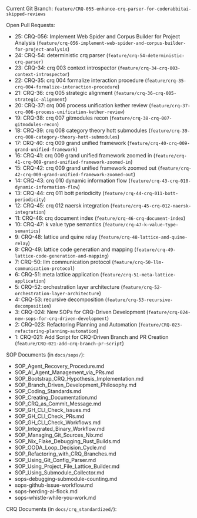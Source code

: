 Current Git Branch: `feature/CRQ-055-enhance-crq-parser-for-coderabbitai-skipped-reviews`

Open Pull Requests:
*   25: CRQ-056: Implement Web Spider and Corpus Builder for Project Analysis (`feature/crq-056-implement-web-spider-and-corpus-builder-for-project-analysis`)
*   24: CRQ-54: deterministic crq parser (`feature/crq-54-deterministic-crq-parser`)
*   23: CRQ-34: crq 003 context introspector (`feature/crq-34-crq-003-context-introspector`)
*   22: CRQ-35: crq 004 formalize interaction procedure (`feature/crq-35-crq-004-formalize-interaction-procedure`)
*   21: CRQ-36: crq 005 strategic alignment (`feature/crq-36-crq-005-strategic-alignment`)
*   20: CRQ-37: crq 006 process unification kether review (`feature/crq-37-crq-006-process-unification-kether-review`)
*   19: CRQ-38: crq 007 gitmodules recon (`feature/crq-38-crq-007-gitmodules-recon`)
*   18: CRQ-39: crq 008 category theory hott submodules (`feature/crq-39-crq-008-category-theory-hott-submodules`)
*   17: CRQ-40: crq 009 grand unified framework (`feature/crq-40-crq-009-grand-unified-framework`)
*   16: CRQ-41: crq 009 grand unified framework zoomed in (`feature/crq-41-crq-009-grand-unified-framework-zoomed-in`)
*   15: CRQ-42: crq 009 grand unified framework zoomed out (`feature/crq-42-crq-009-grand-unified-framework-zoomed-out`)
*   14: CRQ-43: crq 010 dynamic information flow (`feature/crq-43-crq-010-dynamic-information-flow`)
*   13: CRQ-44: crq 011 bott periodicity (`feature/crq-44-crq-011-bott-periodicity`)
*   12: CRQ-45: crq 012 naersk integration (`feature/crq-45-crq-012-naersk-integration`)
*   11: CRQ-46: crq document index (`feature/crq-46-crq-document-index`)
*   10: CRQ-47: k value type semantics (`feature/crq-47-k-value-type-semantics`)
*   9: CRQ-48: lattice and quine relay (`feature/crq-48-lattice-and-quine-relay`)
*   8: CRQ-49: lattice code generation and mapping (`feature/crq-49-lattice-code-generation-and-mapping`)
*   7: CRQ-50: llm communication protocol (`feature/crq-50-llm-communication-protocol`)
*   6: CRQ-51: meta lattice application (`feature/crq-51-meta-lattice-application`)
*   5: CRQ-52: orchestration layer architecture (`feature/crq-52-orchestration-layer-architecture`)
*   4: CRQ-53: recursive decomposition (`feature/crq-53-recursive-decomposition`)
*   3: CRQ-024: New SOPs for CRQ-Driven Development (`feature/crq-024-new-sops-for-crq-driven-development`)
*   2: CRQ-023: Refactoring Planning and Automation (`feature/CRQ-023-refactoring-planning-automation`)
*   1: CRQ-021: Add Script for CRQ-Driven Branch and PR Creation (`feature/CRQ-021-add-crq-branch-pr-script`)

SOP Documents (in `docs/sops/`):
*   SOP_Agent_Recovery_Procedure.md
*   SOP_AI_Agent_Management_via_PRs.md
*   SOP_Bootstrap_CRQ_Hypothesis_Implementation.md
*   SOP_Branch_Driven_Development_Philosophy.md
*   SOP_Coding_Standards.md
*   SOP_Creating_Documentation.md
*   SOP_CRQ_as_Commit_Message.md
*   SOP_GH_CLI_Check_Issues.md
*   SOP_GH_CLI_Check_PRs.md
*   SOP_GH_CLI_Check_Workflows.md
*   SOP_Integrated_Binary_Workflow.md
*   SOP_Managing_Git_Sources_Nix.md
*   SOP_Nix_Flake_Debugging_Rust_Builds.md
*   SOP_OODA_Loop_Decision_Cycle.md
*   SOP_Refactoring_with_CRQ_Branches.md
*   SOP_Using_Git_Config_Parser.md
*   SOP_Using_Project_File_Lattice_Builder.md
*   SOP_Using_Submodule_Collector.md
*   sops-debugging-submodule-counting.md
*   sops-github-issue-workflow.md
*   sops-herding-ai-flock.md
*   sops-whistle-while-you-work.md

CRQ Documents (in `docs/crq_standardized/`):
